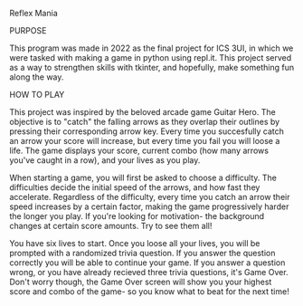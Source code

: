 Reflex Mania 


PURPOSE

This program was made in 2022 as the final project for ICS 3UI, in which we were tasked with making a game in python using repl.it. This project served as a way to strengthen skills with tkinter, and hopefully, make something fun along the way. 

HOW TO PLAY

This project was inspired by the beloved arcade game Guitar Hero. The objective is to "catch" the falling arrows as they overlap their outlines by pressing their corresponding arrow key. Every time you succesfully catch an arrow your score will increase, but every time you fail you will loose a life. The game displays your score, current combo (how many arrows you've caught in a row), and your lives as you play. 

When starting a game, you will first be asked to choose a difficulty. The difficulties decide the initial speed of the arrows, and how fast they accelerate. Regardless of the difficulty, every time you catch an arrow their speed increases by a certain factor, making the game progressively harder the longer you play. If you're looking for motivation- the background changes at certain score amounts. Try to see them all! 

You have six lives to start. Once you loose all your lives, you will be prompted with a randomized trivia question. If you answer the question correctly you will be able to continue your game. If you answer a question wrong, or you have already recieved three trivia questions, it's Game Over. Don't worry though, the Game Over screen will show you your highest score and combo of the game- so you know what to beat for the next time!

